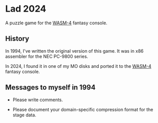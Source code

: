 # Lad 2024

A puzzle game for the [WASM-4] fantasy console.

[WASM-4]: https://wasm4.org

## History

In 1994, I've written the original version of this game.
It was in x86 assembler for the NEC PC-9800 series.

In 2024, I found it in one of my MO disks and ported it
to the [WASM-4] fantasy console.

## Messages to myself in 1994

* Please write comments.

* Please document your domain-specific compression format
  for the stage data.
